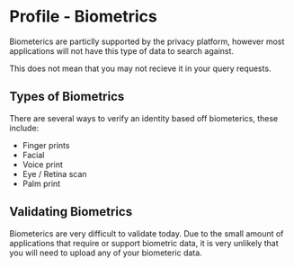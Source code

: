 # Profile - Biometrics

Biometerics are particlly supported by the privacy platform, however most applications will not have this type of data to search against.  

This does not mean that you may not recieve it in your query requests.

##  Types of Biometrics

There are several ways to verify an identity based off biometerics, these include:

-   Finger prints
-   Facial
-   Voice print
-   Eye / Retina scan
-   Palm print

##  Validating Biometrics

Biometerics are very difficult to validate today.  Due to the small amount of applications that require or support biometric data, it is very unlikely that you will need to upload any of your biometeric data.